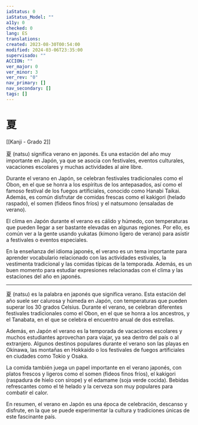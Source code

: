 ```yaml
---
iaStatus: 0
iaStatus_Model: ""
a11y: 0
checked: 0
lang: ES
translations: 
created: 2023-08-30T00:54:00
modified: 2024-03-06T23:35:00
supervisado: ""
ACCION: ""
ver_major: 0
ver_minor: 3
ver_rev: "0"
nav_primary: []
nav_secondary: []
tags: []
---
```

# 夏

[[Kanji - Grado 2]]

夏 (natsu) significa verano en japonés. Es una estación del año muy importante en Japón, ya que se asocia con festivales, eventos culturales, vacaciones escolares y muchas actividades al aire libre.

Durante el verano en Japón, se celebran festivales tradicionales como el Obon, en el que se honra a los espíritus de los antepasados, así como el famoso festival de los fuegos artificiales, conocido como Hanabi Taikai. Además, es común disfrutar de comidas frescas como el kakigori (helado raspado), el somen (fideos finos fríos) y el natsumono (ensaladas de verano).

El clima en Japón durante el verano es cálido y húmedo, con temperaturas que pueden llegar a ser bastante elevadas en algunas regiones. Por ello, es común ver a la gente usando yukatas (kimono ligero de verano) para asistir a festivales o eventos especiales.

En la enseñanza del idioma japonés, el verano es un tema importante para aprender vocabulario relacionado con las actividades estivales, la vestimenta tradicional y las comidas típicas de la temporada. Además, es un buen momento para estudiar expresiones relacionadas con el clima y las estaciones del año en japonés.


---

夏 (natsu) es la palabra en japonés que significa verano. Esta estación del año suele ser calurosa y húmeda en Japón, con temperaturas que pueden superar los 30 grados Celsius. Durante el verano, se celebran diferentes festivales tradicionales como el Obon, en el que se honra a los ancestros, y el Tanabata, en el que se celebra el encuentro anual de dos estrellas.

Además, en Japón el verano es la temporada de vacaciones escolares y muchos estudiantes aprovechan para viajar, ya sea dentro del país o al extranjero. Algunos destinos populares durante el verano son las playas en Okinawa, las montañas en Hokkaido o los festivales de fuegos artificiales en ciudades como Tokio y Osaka.

La comida también juega un papel importante en el verano japonés, con platos frescos y ligeros como el somen (fideos finos fríos), el kakigori (raspadura de hielo con sirope) y el edamame (soja verde cocida). Bebidas refrescantes como el té helado y la cerveza son muy populares para combatir el calor.

En resumen, el verano en Japón es una época de celebración, descanso y disfrute, en la que se puede experimentar la cultura y tradiciones únicas de este fascinante país.
